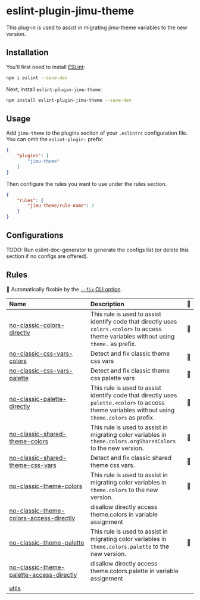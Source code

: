 # eslint-plugin-jimu-theme

This plug-in is used to assist in migrating jimu-theme variables to the new version.

## Installation

You'll first need to install [ESLint](https://eslint.org/):

```sh
npm i eslint --save-dev
```

Next, install `eslint-plugin-jimu-theme`:

```sh
npm install eslint-plugin-jimu-theme --save-dev
```

## Usage

Add `jimu-theme` to the plugins section of your `.eslintrc` configuration file. You can omit the `eslint-plugin-` prefix:

```json
{
    "plugins": [
        "jimu-theme"
    ]
}
```


Then configure the rules you want to use under the rules section.

```json
{
    "rules": {
        "jimu-theme/rule-name": 2
    }
}
```



## Configurations

<!-- begin auto-generated configs list -->
TODO: Run eslint-doc-generator to generate the configs list (or delete this section if no configs are offered).
<!-- end auto-generated configs list -->



## Rules

<!-- begin auto-generated rules list -->

🔧 Automatically fixable by the [`--fix` CLI option](https://eslint.org/docs/user-guide/command-line-interface#--fix).

| Name                                                                                               | Description                                                                                                                                      | 🔧 |
| :------------------------------------------------------------------------------------------------- | :----------------------------------------------------------------------------------------------------------------------------------------------- | :- |
| [no-classic-colors-directly](docs/rules/no-classic-colors-directly.md)                             | This rule is used to assist identify code that directly uses `colors.<color>` to access theme variables without using `theme.` as prefix.        | 🔧 |
| [no-classic-css-vars-colors](docs/rules/no-classic-css-vars-colors.md)                             | Detect and fix classic theme css vars                                                                                                            | 🔧 |
| [no-classic-css-vars-palette](docs/rules/no-classic-css-vars-palette.md)                           | Detect and fix classic theme css palette vars                                                                                                    | 🔧 |
| [no-classic-palette-directly](docs/rules/no-classic-palette-directly.md)                           | This rule is used to assist identify code that directly uses `palette.<color>` to access theme variables without using `theme.colors` as prefix. | 🔧 |
| [no-classic-shared-theme-colors](docs/rules/no-classic-shared-theme-colors.md)                     | This rule is used to assist in migrating color variables in `theme.colors.orgSharedColors` to the new version.                                   | 🔧 |
| [no-classic-shared-theme-css-vars](docs/rules/no-classic-shared-theme-css-vars.md)                 | Detect and fix classic shared theme css vars.                                                                                                    | 🔧 |
| [no-classic-theme-colors](docs/rules/no-classic-theme-colors.md)                                   | This rule is used to assist in migrating color variables in `theme.colors` to the new version.                                                   | 🔧 |
| [no-classic-theme-colors-access-directly](docs/rules/no-classic-theme-colors-access-directly.md)   | disallow directly access theme.colors in variable assignment                                                                                     |    |
| [no-classic-theme-palette](docs/rules/no-classic-theme-palette.md)                                 | This rule is used to assist in migrating color variables in `theme.colors.palette` to the new version.                                           | 🔧 |
| [no-classic-theme-palette-access-directly](docs/rules/no-classic-theme-palette-access-directly.md) | disallow directly access theme.colors.palette in variable assignment                                                                             |    |
| [utils](docs/rules/utils.md)                                                                       |                                                                                                                                                  |    |

<!-- end auto-generated rules list -->



